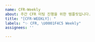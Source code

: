 ```yaml
---
name: CFR-Weekly
about: 주간 CFR 미팅 진행을 위한 템플릿입니다.
title: "[CFR-WEEKLY]: "
labels: "✨ CFR, \U0001F4C5 Weekly"
assignees: ''

---
```



